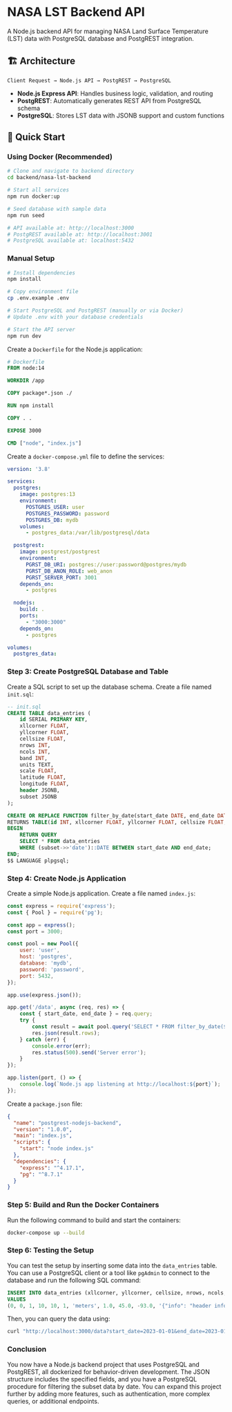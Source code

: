 # NASA LST Backend API

A Node.js backend API for managing NASA Land Surface Temperature (LST) data with PostgreSQL database and PostgREST integration.

## 🏗️ Architecture

```
Client Request → Node.js API → PostgREST → PostgreSQL
```

- **Node.js Express API**: Handles business logic, validation, and routing
- **PostgREST**: Automatically generates REST API from PostgreSQL schema
- **PostgreSQL**: Stores LST data with JSONB support and custom functions

## 🚀 Quick Start

### Using Docker (Recommended)

```bash
# Clone and navigate to backend directory
cd backend/nasa-lst-backend

# Start all services
npm run docker:up

# Seed database with sample data
npm run seed

# API available at: http://localhost:3000
# PostgREST available at: http://localhost:3001
# PostgreSQL available at: localhost:5432
```

### Manual Setup

```bash
# Install dependencies
npm install

# Copy environment file
cp .env.example .env

# Start PostgreSQL and PostgREST (manually or via Docker)
# Update .env with your database credentials

# Start the API server
npm run dev
```

Create a `Dockerfile` for the Node.js application:

```dockerfile
# Dockerfile
FROM node:14

WORKDIR /app

COPY package*.json ./

RUN npm install

COPY . .

EXPOSE 3000

CMD ["node", "index.js"]
```

Create a `docker-compose.yml` file to define the services:

```yaml
version: '3.8'

services:
  postgres:
    image: postgres:13
    environment:
      POSTGRES_USER: user
      POSTGRES_PASSWORD: password
      POSTGRES_DB: mydb
    volumes:
      - postgres_data:/var/lib/postgresql/data

  postgrest:
    image: postgrest/postgrest
    environment:
      PGRST_DB_URI: postgres://user:password@postgres/mydb
      PGRST_DB_ANON_ROLE: web_anon
      PGRST_SERVER_PORT: 3001
    depends_on:
      - postgres

  nodejs:
    build: .
    ports:
      - "3000:3000"
    depends_on:
      - postgres

volumes:
  postgres_data:
```

### Step 3: Create PostgreSQL Database and Table

Create a SQL script to set up the database schema. Create a file named `init.sql`:

```sql
-- init.sql
CREATE TABLE data_entries (
    id SERIAL PRIMARY KEY,
    xllcorner FLOAT,
    yllcorner FLOAT,
    cellsize FLOAT,
    nrows INT,
    ncols INT,
    band INT,
    units TEXT,
    scale FLOAT,
    latitude FLOAT,
    longitude FLOAT,
    header JSONB,
    subset JSONB
);

CREATE OR REPLACE FUNCTION filter_by_date(start_date DATE, end_date DATE)
RETURNS TABLE(id INT, xllcorner FLOAT, yllcorner FLOAT, cellsize FLOAT, nrows INT, ncols INT, band INT, units TEXT, scale FLOAT, latitude FLOAT, longitude FLOAT, header JSONB, subset JSONB) AS $$
BEGIN
    RETURN QUERY
    SELECT * FROM data_entries
    WHERE (subset->>'date')::DATE BETWEEN start_date AND end_date;
END;
$$ LANGUAGE plpgsql;
```

### Step 4: Create Node.js Application

Create a simple Node.js application. Create a file named `index.js`:

```javascript
const express = require('express');
const { Pool } = require('pg');

const app = express();
const port = 3000;

const pool = new Pool({
    user: 'user',
    host: 'postgres',
    database: 'mydb',
    password: 'password',
    port: 5432,
});

app.use(express.json());

app.get('/data', async (req, res) => {
    const { start_date, end_date } = req.query;
    try {
        const result = await pool.query('SELECT * FROM filter_by_date($1, $2)', [start_date, end_date]);
        res.json(result.rows);
    } catch (err) {
        console.error(err);
        res.status(500).send('Server error');
    }
});

app.listen(port, () => {
    console.log(`Node.js app listening at http://localhost:${port}`);
});
```

Create a `package.json` file:

```json
{
  "name": "postgrest-nodejs-backend",
  "version": "1.0.0",
  "main": "index.js",
  "scripts": {
    "start": "node index.js"
  },
  "dependencies": {
    "express": "^4.17.1",
    "pg": "^8.7.1"
  }
}
```

### Step 5: Build and Run the Docker Containers

Run the following command to build and start the containers:

```bash
docker-compose up --build
```

### Step 6: Testing the Setup

You can test the setup by inserting some data into the `data_entries` table. You can use a PostgreSQL client or a tool like `pgAdmin` to connect to the database and run the following SQL command:

```sql
INSERT INTO data_entries (xllcorner, yllcorner, cellsize, nrows, ncols, band, units, scale, latitude, longitude, header, subset)
VALUES 
(0, 0, 1, 10, 10, 1, 'meters', 1.0, 45.0, -93.0, '{"info": "header info"}', '[{"date": "2023-01-01", "value": 100}, {"date": "2023-01-02", "value": 200}]');
```

Then, you can query the data using:

```bash
curl "http://localhost:3000/data?start_date=2023-01-01&end_date=2023-01-02"
```

### Conclusion

You now have a Node.js backend project that uses PostgreSQL and PostgREST, all dockerized for behavior-driven development. The JSON structure includes the specified fields, and you have a PostgreSQL procedure for filtering the subset data by date. You can expand this project further by adding more features, such as authentication, more complex queries, or additional endpoints.
